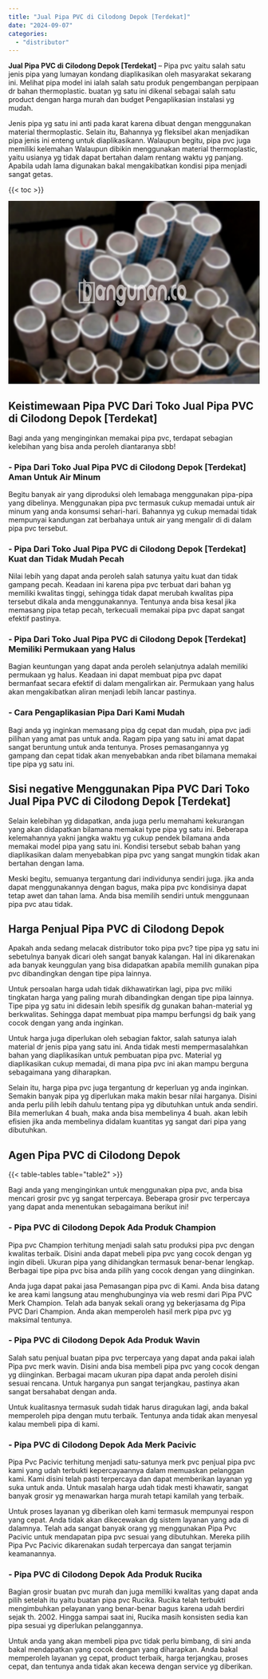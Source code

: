 ```yaml
---
title: "Jual Pipa PVC di Cilodong Depok [Terdekat]"
date: "2024-09-07"
categories: 
  - "distributor"
---
```


**Jual Pipa PVC di Cilodong Depok \[Terdekat\]** – Pipa pvc yaitu salah satu jenis pipa yang lumayan kondang diaplikasikan oleh masyarakat sekarang ini. Melihat pipa model ini ialah salah satu produk pengembangan perpipaan dr bahan thermoplastic. buatan yg satu ini dikenal sebagai salah satu product dengan harga murah dan budget Pengaplikasian instalasi yg mudah.

Jenis pipa yg satu ini anti pada karat karena dibuat dengan menggunakan material thermoplastic. Selain itu, Bahannya yg fleksibel akan menjadikan pipa jenis ini enteng untuk diaplikasikann. Walaupun begitu, pipa pvc juga memiliki kelemahan Walaupun dibikin menggunakan material thermoplastic, yaitu usianya yg tidak dapat bertahan dalam rentang waktu yg panjang. Apabila udah lama digunakan bakal mengakibatkan kondisi pipa menjadi sangat getas.

{{< toc >}}

![Jual Pipa PVC di Cilodong Depok [Terdekat]](/images/jaul-pipa-pvc-12.png)

## Keistimewaan Pipa PVC Dari Toko Jual Pipa PVC di Cilodong Depok \[Terdekat\]

Bagi anda yang menginginkan memakai pipa pvc, terdapat sebagian kelebihan yang bisa anda peroleh diantaranya sbb!

### \- Pipa Dari Toko Jual Pipa PVC di Cilodong Depok \[Terdekat\] Aman Untuk Air Minum

Begitu banyak air yang diproduksi oleh lemabaga menggunakan pipa-pipa yang dibelinya. Menggunakan pipa pvc termasuk cukup memadai untuk air minum yang anda konsumsi sehari-hari. Bahannya yg cukup memadai tidak mempunyai kandungan zat berbahaya untuk air yang mengalir di di dalam pipa pvc tersebut.

### \- Pipa Dari Toko Jual Pipa PVC di Cilodong Depok \[Terdekat\] Kuat dan Tidak Mudah Pecah

Nilai lebih yang dapat anda peroleh salah satunya yaitu kuat dan tidak gampang pecah. Keadaan ini karena pipa pvc terbuat dari bahan yg memiliki kwalitas tinggi, sehingga tidak dapat merubah kwalitas pipa tersebut dikala anda menggunakannya. Tentunya anda bisa kesal jika memasang pipa tetap pecah, terkecuali memakai pipa pvc dapat sangat efektif pastinya.

### \- Pipa Dari Toko Jual Pipa PVC di Cilodong Depok \[Terdekat\] Memiliki Permukaan yang Halus

Bagian keuntungan yang dapat anda peroleh selanjutnya adalah memiliki permukaan yg halus. Keadaan ini dapat membuat pipa pvc dapat bermanfaat secara efektif di dalam mengalirkan air. Permukaan yang halus akan mengakibatkan aliran menjadi lebih lancar pastinya.

### \- Cara Pengaplikasian Pipa Dari Kami Mudah

Bagi anda yg inginkan memasang pipa dg cepat dan mudah, pipa pvc jadi pilihan yang amat pas untuk anda. Ragam pipa yang satu ini amat dapat sangat beruntung untuk anda tentunya. Proses pemasangannya yg gampang dan cepat tidak akan menyebabkan anda ribet bilamana memakai tipe pipa yg satu ini.

## Sisi negative Menggunakan Pipa PVC Dari Toko Jual Pipa PVC di Cilodong Depok \[Terdekat\]

Selain kelebihan yg didapatkan, anda juga perlu memahami kekurangan yang akan didapatkan bilamana memakai type pipa yg satu ini. Beberapa kelemahannya yakni jangka waktu yg cukup pendek bilamana anda memakai model pipa yang satu ini. Kondisi tersebut sebab bahan yang diaplikasikan dalam menyebabkan pipa pvc yang sangat mungkin tidak akan bertahan dengan lama.

Meski begitu, semuanya tergantung dari individunya sendiri juga. jika anda dapat menggunakannya dengan bagus, maka pipa pvc kondisinya dapat tetap awet dan tahan lama. Anda bisa memilih sendiri untuk menggunaan pipa pvc atau tidak.

## Harga Penjual Pipa PVC di Cilodong Depok

Apakah anda sedang melacak distributor toko pipa pvc? tipe pipa yg satu ini sebetulnya banyak dicari oleh sangat banyak kalangan. Hal ini dikarenakan ada banyak keunggulan yang bisa didapatkan apabila memilih gunakan pipa pvc dibandingkan dengan tipe pipa lainnya.

Untuk persoalan harga udah tidak dikhawatirkan lagi, pipa pvc miliki tingkatan harga yang paling murah dibandingkan dengan tipe pipa lainnya. Tipe pipa yg satu ini didesain lebih spesifik dg gunakan bahan-material yg berkwalitas. Sehingga dapat membuat pipa mampu berfungsi dg baik yang cocok dengan yang anda inginkan.

Untuk harga juga diperlukan oleh sebagian faktor, salah satunya ialah material dr jenis pipa yang satu ini. Anda tidak mesti mempermasalahkan bahan yang diaplikasikan untuk pembuatan pipa pvc. Material yg diaplikasikan cukup memadai, di mana pipa pvc ini akan mampu berguna sebagaimana yang diharapkan.

Selain itu, harga pipa pvc juga tergantung dr keperluan yg anda inginkan. Semakin banyak pipa yg diperlukan maka makin besar nilai harganya. Disini anda perlu pilih lebih dahulu tentang pipa yg dibutuhkan untuk anda sendiri. Bila memerlukan 4 buah, maka anda bisa membelinya 4 buah. akan lebih efisien jika anda membelinya didalam kuantitas yg sangat dari pipa yang dibutuhkan.

## Agen Pipa PVC di Cilodong Depok

{{< table-tables table="table2" >}}

Bagi anda yang menginginkan untuk menggunakan pipa pvc, anda bisa mencari grosir pvc yg sangat terpercaya. Beberapa grosir pvc terpercaya yang dapat anda menentukan sebagaimana berikut ini!

### \- Pipa PVC di Cilodong Depok Ada Produk Champion

Pipa pvc Champion terhitung menjadi salah satu produksi pipa pvc dengan kwalitas terbaik. Disini anda dapat mebeli pipa pvc yang cocok dengan yg ingin dibeli. Ukuran pipa yang dihidangkan termasuk benar-benar lengkap. Berbagai tipe pipa pvc bisa anda pilih yang cocok dengan yang diinginkan.

Anda juga dapat pakai jasa Pemasangan pipa pvc di Kami. Anda bisa datang ke area kami langsung atau menghubunginya via web resmi dari Pipa PVC Merk Champion. Telah ada banyak sekali orang yg bekerjasama dg Pipa PVC Dari Champion. Anda akan memperoleh hasil merk pipa pvc yg maksimal tentunya.

### \- Pipa PVC di Cilodong Depok Ada Produk Wavin

Salah satu penjual buatan pipa pvc terpercaya yang dapat anda pakai ialah Pipa pvc merk wavin. Disini anda bisa membeli pipa pvc yang cocok dengan yg diinginkan. Berbagai macam ukuran pipa dapat anda peroleh disini sesuai rencana. Untuk harganya pun sangat terjangkau, pastinya akan sangat bersahabat dengan anda.

Untuk kualitasnya termasuk sudah tidak harus diragukan lagi, anda bakal memperoleh pipa dengan mutu terbaik. Tentunya anda tidak akan menyesal kalau membeli pipa di kami.

### \- Pipa PVC di Cilodong Depok Ada Merk Pacivic

Pipa Pvc Pacivic terhitung menjadi satu-satunya merk pvc penjual pipa pvc kami yang udah terbukti kepercayaannya dalam memuaskan pelanggan kami. Kami disini telah pasti terpercaya dan dapat memberikan layanan yg suka untuk anda. Untuk masalah harga udah tidak mesti khawatir, sangat banyak grosir yg menawarkan harga murah tetapi kamilah yang terbaik.

Untuk proses layanan yg diberikan oleh kami termasuk mempunyai respon yang cepat. Anda tidak akan dikecewakan dg sistem layanan yang ada di dalamnya. Telah ada sangat banyak orang yg menggunakan Pipa Pvc Pacivic untuk mendapatan pipa pvc sesuai yang dibutuhkan. Mereka pilih Pipa Pvc Pacivic dikarenakan sudah terpercaya dan sangat terjamin keamanannya.

### \- Pipa PVC di Cilodong Depok Ada Produk Rucika

Bagian grosir buatan pvc murah dan juga memiliki kwalitas yang dapat anda pilih setelah itu yaitu buatan pipa pvc Rucika. Rucika telah terbukti mengimbuhkan pelayanan yang benar-benar bagus karena udah berdiri sejak th. 2002. Hingga sampai saat ini, Rucika masih konsisten sedia kan pipa sesuai yg diperlukan pelanggannya.

Untuk anda yang akan membeli pipa pvc tidak perlu bimbang, di sini anda bakal mendapatkan yang cocok dengan yang diharapkan. Anda bakal memperoleh layanan yg cepat, product terbaik, harga terjangkau, proses cepat, dan tentunya anda tidak akan kecewa dengan service yg diberikan.
